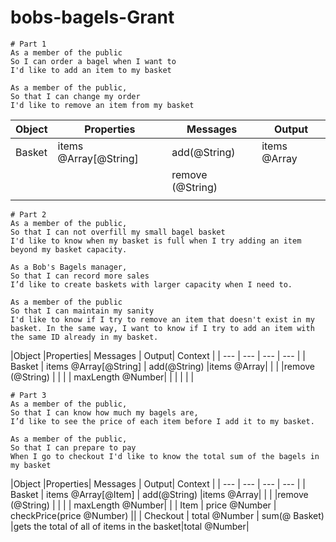 # bobs-bagels-Grant
```
# Part 1
As a member of the public
So I can order a bagel when I want to
I'd like to add an item to my basket

As a member of the public,
So that I can change my order
I'd like to remove an item from my basket
```

|Object |Properties| Messages | Output|
| --- | --- | --- | --- |
| Basket | items @Array[@String]  | add(@String) |items @Array|
| | |remove (@String) | |
| | | |

```
# Part 2
As a member of the public,
So that I can not overfill my small bagel basket
I'd like to know when my basket is full when I try adding an item beyond my basket capacity.

As a Bob's Bagels manager,
So that I can record more sales
I’d like to create baskets with larger capacity when I need to.

As a member of the public
So that I can maintain my sanity
I'd like to know if I try to remove an item that doesn't exist in my basket. In the same way, I want to know if I try to add an item with the same ID already in my basket.
```
|Object |Properties| Messages | Output| Context |
| --- | --- | --- | --- |
| Basket | items @Array[@String] | add(@String) |items @Array|
| |  |remove (@String) | |
| | maxLength @Number| |
| | | |

```
# Part 3
As a member of the public,
So that I can know how much my bagels are,
I’d like to see the price of each item before I add it to my basket.

As a member of the public,
So that I can prepare to pay
When I go to checkout I'd like to know the total sum of the bagels in my basket
```

|Object |Properties| Messages | Output| Context |
| --- | --- | --- | --- |
| Basket | items @Array[@Item]  | add(@String) |items @Array|
| |  |remove (@String) | |
| | maxLength @Number| |
| Item | price @Number | checkPrice(price @Number) || 
| Checkout | total @Number | sum(@ Basket) |gets the total of all of items in the basket|total @Number|